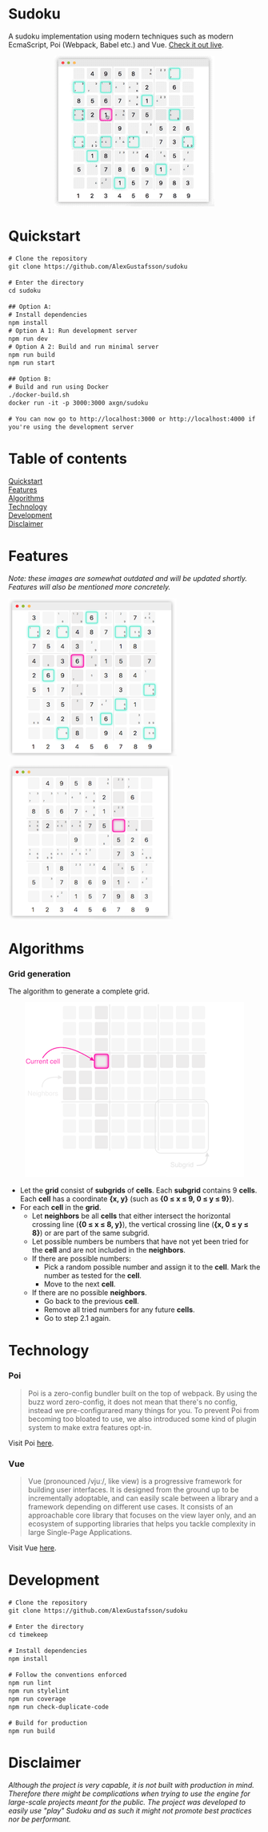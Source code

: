 Sudoku
======
A sudoku implementation using modern techniques such as modern EcmaScript, Poi (Webpack, Babel etc.) and Vue. [Check it out live](https://sudoku.axgn.se).

<p align="center">
  <img alt="Demo" src="https://github.com/AlexGustafsson/sudoku/raw/master/assets/demo.gif">
<p>

# Quickstart
<a name="quickstart"></a>

```
# Clone the repository
git clone https://github.com/AlexGustafsson/sudoku

# Enter the directory
cd sudoku

## Option A:
# Install dependencies
npm install
# Option A 1: Run development server
npm run dev
# Option A 2: Build and run minimal server
npm run build
npm run start

## Option B:
# Build and run using Docker
./docker-build.sh
docker run -it -p 3000:3000 axgn/sudoku

# You can now go to http://localhost:3000 or http://localhost:4000 if you're using the development server
```

# Table of contents

[Quickstart](#quickstart)<br/>
[Features](#features)<br />
[Algorithms](#algorithms)<br />
[Technology](#technology)<br />
[Development](#development)<br />
[Disclaimer](#disclaimer)

# Features
<a name="features"></a>

_Note: these images are somewhat outdated and will be updated shortly. Features will also be mentioned more concretely._

![Demo](https://github.com/AlexGustafsson/sudoku/raw/master/assets/demo.png)

![Demo](https://github.com/AlexGustafsson/sudoku/raw/master/assets/demo2.png)

# Algorithms
<a name="algorithms"></a>

### Grid generation

The algorithm to generate a complete grid.

<p align="center">
  <img alt="Terminology" src="https://github.com/AlexGustafsson/sudoku/raw/master/assets/terminology.png">
<p>

* Let the __grid__ consist of __subgrids__ of __cells__. Each __subgrid__ contains 9 __cells__. Each __cell__ has a coordinate __{x, y}__ (such as __{0 ≤ x ≤ 9, 0 ≤ y ≤ 9}__).
* For each __cell__ in the __grid__.
  * Let __neighbors__ be all __cells__ that either intersect the horizontal crossing line (__{0 ≤ x ≤ 8, y}__), the vertical crossing line (__{x, 0 ≤ y ≤ 8}__) or are part of the same subgrid.
  * Let possible numbers be numbers that have not yet been tried for the __cell__ and are not included in the __neighbors__.
  * If there are possible numbers:
    * Pick a random possible number and assign it to the __cell__. Mark the number as tested for the __cell__.
    * Move to the next __cell__.
  * If there are no possible __neighbors__.
    * Go back to the previous __cell__.
    * Remove all tried numbers for any future __cells__.
    * Go to step 2.1 again.

# Technology
<a name="technology"></a>

### Poi
> Poi is a zero-config bundler built on the top of webpack. By using the buzz word zero-config, it does not mean that there's no config, instead we pre-configurared many things for you. To prevent Poi from becoming too bloated to use, we also introduced some kind of plugin system to make extra features opt-in.

Visit Poi [here](https://github.com/egoist/poi).

### Vue
> Vue (pronounced /vjuː/, like view) is a progressive framework for building user interfaces. It is designed from the ground up to be incrementally adoptable, and can easily scale between a library and a framework depending on different use cases. It consists of an approachable core library that focuses on the view layer only, and an ecosystem of supporting libraries that helps you tackle complexity in large Single-Page Applications.

Visit Vue [here](https://github.com/vuejs/vue).

# Development
<a name="development"></a>

```
# Clone the repository
git clone https://github.com/AlexGustafsson/sudoku

# Enter the directory
cd timekeep

# Install dependencies
npm install

# Follow the conventions enforced
npm run lint
npm run stylelint
npm run coverage
npm run check-duplicate-code

# Build for production
npm run build
```

# Disclaimer
<a name="disclaimer"></a>

_Although the project is very capable, it is not built with production in mind. Therefore there might be complications when trying to use the engine for large-scale projects meant for the public. The project was developed to easily use "play" Sudoku and as such it might not promote best practices nor be performant._
